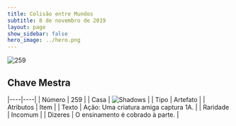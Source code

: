 ```yaml
---
title: Colisão entre Mundos
subtitle: 8 de novembro de 2019
layout: page
show_sidebar: false
hero_image: ../hero.png
---
```


![259](https://cdn.keyforgegame.com/media/card_front/pt/452_259_7FCVJGVJQF96_pt.png)

## Chave Mestra

|----|----|
| Número | 259 |
| Casa | ![Shadows](https://archonarcana.com/images/thumb/e/ee/Shadows.png/22px-Shadows.png "Sombras") |
| Tipo | Artefato |
| Atributos | Item |
| Texto | Ação: Uma criatura amiga captura 1A. |
| Raridade | Incomum |
| Dizeres | O ensinamento é cobrado à parte. |
